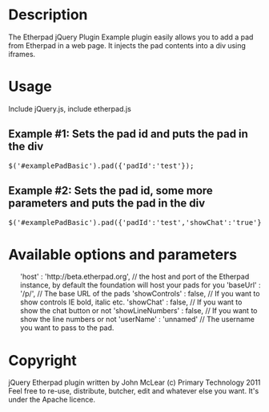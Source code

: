 # Description

The Etherpad jQuery Plugin Example plugin easily allows you to add a pad from Etherpad in a web page.  It injects the pad contents into a div using iframes.

# Usage
<p>Include jQuery.js, include etherpad.js</p>

<h2>Example #1: Sets the pad id and puts the pad in the div</h2>
<pre>$('#examplePadBasic').pad({'padId':'test'});</pre>
<div id="examplePadBasic"></div>

<h2>Example #2: Sets the pad id, some more parameters and puts the pad in the div</h2>
<pre>$('#examplePadBasic').pad({'padId':'test','showChat':'true'});</pre>
<div id="examplePadIntense"></div>

# Available options and parameters
<ul>
       'host'     : 'http://beta.etherpad.org', // the host and port of the Etherpad instance, by default the foundation will host your pads for you
       'baseUrl'  : '/p/', // The base URL of the pads
       'showControls'     : false, // If you want to show controls IE bold, italic etc.
       'showChat' : false, // If you want to show the chat button or not
       'showLineNumbers'  : false, // If you want to show the line numbers or not
       'userName' : 'unnamed' // The username you want to pass to the pad.
</ul>

<script type="text/javascript">
// The most basic example
$('#examplePadBasic').pad({'padId':'test'}); // sets the pad id and puts the pad in the div

// A slightly more intense example
$('#examplePadIntense').pad({'padId':'test2','showChat':'true'}); // sets the pad id and puts the pad in the div
</script>



# Copyright
jQuery Etherpad plugin written by John McLear (c) Primary Technology 2011
Feel free to re-use, distribute, butcher, edit and whatever else you want.
It's under the Apache licence.
